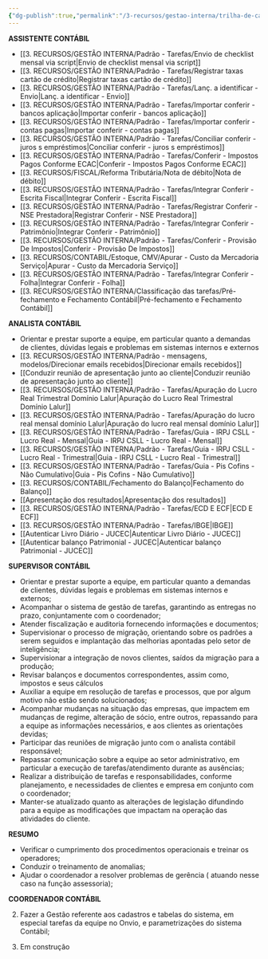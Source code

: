 ```yaml
---
{"dg-publish":true,"permalink":"/3-recursos/gestao-interna/trilha-de-carreira-cargos-funcoes/tarefas-por-cargo/","dgPassFrontmatter":true,"created":"2025-06-16T11:39:53.379-03:00","updated":"2025-09-23T13:12:40.226-03:00"}
---
```



**ASSISTENTE CONTÁBIL**

-  [[3. RECURSOS/GESTÃO INTERNA/Padrão - Tarefas/Envio de checklist mensal via script\|Envio de checklist mensal via script]]
-  [[3. RECURSOS/GESTÃO INTERNA/Padrão - Tarefas/Registrar taxas cartão de crédito\|Registrar taxas cartão de crédito]]
-  [[3. RECURSOS/GESTÃO INTERNA/Padrão - Tarefas/Lanç. a identificar - Envio\|Lanç. a identificar - Envio]]
-  [[3. RECURSOS/GESTÃO INTERNA/Padrão - Tarefas/Importar conferir - bancos aplicação\|Importar conferir - bancos aplicação]]
-  [[3. RECURSOS/GESTÃO INTERNA/Padrão - Tarefas/Importar conferir - contas pagas\|Importar conferir - contas pagas]]
-  [[3. RECURSOS/GESTÃO INTERNA/Padrão - Tarefas/Conciliar conferir - juros s  empréstimos\|Conciliar conferir - juros s  empréstimos]]
-  [[3. RECURSOS/GESTÃO INTERNA/Padrão - Tarefas/Conferir - Impostos Pagos Conforme ECAC\|Conferir - Impostos Pagos Conforme ECAC]]
- [[3. RECURSOS/FISCAL/Reforma Tributária/Nota de débito\|Nota de débito]]
-  [[3. RECURSOS/GESTÃO INTERNA/Padrão - Tarefas/Integrar Conferir - Escrita Fiscal\|Integrar Conferir - Escrita Fiscal]]
-  [[3. RECURSOS/GESTÃO INTERNA/Padrão - Tarefas/Registrar Conferir - NSE Prestadora\|Registrar Conferir - NSE Prestadora]]
-  [[3. RECURSOS/GESTÃO INTERNA/Padrão - Tarefas/Integrar Conferir - Patrimônio\|Integrar Conferir - Patrimônio]]
-  [[3. RECURSOS/GESTÃO INTERNA/Padrão - Tarefas/Conferir - Provisão De Impostos\|Conferir - Provisão De Impostos]]
-  [[3. RECURSOS/CONTABIL/Estoque, CMV/Apurar - Custo da Mercadoria Serviço\|Apurar - Custo da Mercadoria Serviço]]
- [[3. RECURSOS/GESTÃO INTERNA/Padrão - Tarefas/Integrar Conferir - Folha\|Integrar Conferir - Folha]]
- [[3. RECURSOS/GESTÃO INTERNA/Classificação das tarefas/Pré-fechamento e Fechamento Contábil\|Pré-fechamento e Fechamento Contábil]]



**ANALISTA CONTÁBIL**

- Orientar e prestar suporte a equipe, em particular quanto a demandas de clientes, dúvidas legais e problemas em sistemas internos e externos
- [[3. RECURSOS/GESTÃO INTERNA/Padrão - mensagens, modelos/Direcionar emails recebidos\|Direcionar emails recebidos]]
- [[Conduzir reunião de apresentação junto ao cliente\|Conduzir reunião de apresentação junto ao cliente]]
-  [[3. RECURSOS/GESTÃO INTERNA/Padrão - Tarefas/Apuração do Lucro Real Trimestral Domínio Lalur\|Apuração do Lucro Real Trimestral Domínio Lalur]]
-  [[3. RECURSOS/GESTÃO INTERNA/Padrão - Tarefas/Apuração do lucro real mensal domínio Lalur\|Apuração do lucro real mensal domínio Lalur]]
-  [[3. RECURSOS/GESTÃO INTERNA/Padrão - Tarefas/Guia - IRPJ CSLL - Lucro Real - Mensal\|Guia - IRPJ CSLL - Lucro Real - Mensal]]
-  [[3. RECURSOS/GESTÃO INTERNA/Padrão - Tarefas/Guia - IRPJ CSLL - Lucro Real - Trimestral\|Guia - IRPJ CSLL - Lucro Real - Trimestral]]
-  [[3. RECURSOS/GESTÃO INTERNA/Padrão - Tarefas/Guia - Pis Cofins - Não Cumulativo\|Guia - Pis Cofins - Não Cumulativo]]
- [[3. RECURSOS/CONTABIL/Fechamento do Balanço\|Fechamento do Balanço]]
- [[Apresentação dos resultados\|Apresentação dos resultados]]
- [[3. RECURSOS/GESTÃO INTERNA/Padrão - Tarefas/ECD E ECF\|ECD E ECF]]
- [[3. RECURSOS/GESTÃO INTERNA/Padrão - Tarefas/IBGE\|IBGE]]
- [[Autenticar Livro Diário - JUCEC\|Autenticar Livro Diário - JUCEC]]
- [[Autenticar balanço Patrimonial - JUCEC\|Autenticar balanço Patrimonial - JUCEC]]


**SUPERVISOR CONTÁBIL**

- Orientar e prestar suporte a equipe, em particular quanto a demandas de clientes, dúvidas legais e problemas em sistemas internos e externos;
- Acompanhar o sistema de gestão de tarefas, garantindo as entregas no prazo, conjuntamente com o coordenador;
- Atender fiscalização e auditoria fornecendo informações e documentos;
- Supervisionar o processo de migração, orientando sobre os padrões a serem seguidos e implantação das melhorias apontadas pelo setor de inteligência;
- Supervisionar a integração de novos clientes, saídos da migração para a produção;
- Revisar balanços e documentos correspondentes, assim como, impostos e seus cálculos
- Auxiliar a equipe em resolução de tarefas e processos, que por algum motivo não estão sendo solucionados;
- Acompanhar mudanças na situação das empresas, que impactem em mudanças de regime, alteração de sócio, entre outros, repassando para a equipe as informações necessários, e aos clientes as orientações devidas;
- Participar das reuniões de migração junto com o analista contábil responsável;
- Repassar comunicação sobre a equipe ao setor administrativo, em particular a execução de tarefas/atendimento durante as ausências;
- Realizar a distribuição de tarefas e responsabilidades, conforme planejamento, e necessidades de clientes e empresa em conjunto com o coordenador;
- Manter-se atualizado quanto as alterações de legislação difundindo para a equipe as modificações que impactam na operação das atividades do cliente.

**RESUMO**
- Verificar o cumprimento dos procedimentos operacionais e treinar os operadores;
- Conduzir o treinamento de anomalias;
- Ajudar o coordenador a resolver problemas de gerência ( atuando nesse caso na função assessoria);



**COORDENADOR CONTÁBIL**

2. Fazer a Gestão referente aos cadastros e tabelas do sistema, em especial tarefas da equipe no Onvio, e parametrizações do sistema Contábil;

3. Em construção
